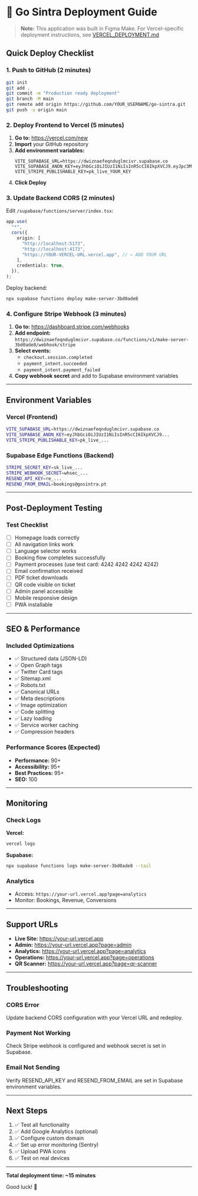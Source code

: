 # 🚀 Go Sintra Deployment Guide

> **Note:** This application was built in Figma Make. For Vercel-specific deployment instructions, see [VERCEL_DEPLOYMENT.md](./VERCEL_DEPLOYMENT.md)

## Quick Deploy Checklist

### 1. Push to GitHub (2 minutes)

```bash
git init
git add .
git commit -m "Production ready deployment"
git branch -M main
git remote add origin https://github.com/YOUR_USERNAME/go-sintra.git
git push -u origin main
```

### 2. Deploy Frontend to Vercel (5 minutes)

1. **Go to:** https://vercel.com/new
2. **Import** your GitHub repository
3. **Add environment variables:**
   ```
   VITE_SUPABASE_URL=https://dwiznaefeqnduglmcivr.supabase.co
   VITE_SUPABASE_ANON_KEY=eyJhbGciOiJIUzI1NiIsInR5cCI6IkpXVCJ9.eyJpc3MiOiJzdXBhYmFzZSIsInJlZiI6ImR3aXpuYWVmZXFuZHVnbG1jaXZyIiwicm9sZSI6ImFub24iLCJpYXQiOjE3NjAxNzc5NzYsImV4cCI6MjA3NTc1Mzk3Nn0.cTO16eeGusYnwjVwVVt1i4M8gQZ_MtDxyv9wYFHBVLo
   VITE_STRIPE_PUBLISHABLE_KEY=pk_live_YOUR_KEY
   ```
4. **Click Deploy**

### 3. Update Backend CORS (2 minutes)

Edit `/supabase/functions/server/index.tsx`:

```typescript
app.use(
  "*",
  cors({
    origin: [
      "http://localhost:5173",
      "http://localhost:4173",
      "https://YOUR-VERCEL-URL.vercel.app", // ← ADD YOUR URL
    ],
    credentials: true,
  }),
);
```

Deploy backend:

```bash
npx supabase functions deploy make-server-3bd0ade8
```

### 4. Configure Stripe Webhook (3 minutes)

1. **Go to:** https://dashboard.stripe.com/webhooks
2. **Add endpoint:** `https://dwiznaefeqnduglmcivr.supabase.co/functions/v1/make-server-3bd0ade8/webhook/stripe`
3. **Select events:**
   - `checkout.session.completed`
   - `payment_intent.succeeded`
   - `payment_intent.payment_failed`
4. **Copy webhook secret** and add to Supabase environment variables

---

## Environment Variables

### Vercel (Frontend)

```bash
VITE_SUPABASE_URL=https://dwiznaefeqnduglmcivr.supabase.co
VITE_SUPABASE_ANON_KEY=eyJhbGciOiJIUzI1NiIsInR5cCI6IkpXVCJ9...
VITE_STRIPE_PUBLISHABLE_KEY=pk_live_...
```

### Supabase Edge Functions (Backend)

```bash
STRIPE_SECRET_KEY=sk_live_...
STRIPE_WEBHOOK_SECRET=whsec_...
RESEND_API_KEY=re_...
RESEND_FROM_EMAIL=bookings@gosintra.pt
```

---

## Post-Deployment Testing

### Test Checklist

- [ ] Homepage loads correctly
- [ ] All navigation links work
- [ ] Language selector works
- [ ] Booking flow completes successfully
- [ ] Payment processes (use test card: 4242 4242 4242 4242)
- [ ] Email confirmation received
- [ ] PDF ticket downloads
- [ ] QR code visible on ticket
- [ ] Admin panel accessible
- [ ] Mobile responsive design
- [ ] PWA installable

---

## SEO & Performance

### Included Optimizations

- ✅ Structured data (JSON-LD)
- ✅ Open Graph tags
- ✅ Twitter Card tags
- ✅ Sitemap.xml
- ✅ Robots.txt
- ✅ Canonical URLs
- ✅ Meta descriptions
- ✅ Image optimization
- ✅ Code splitting
- ✅ Lazy loading
- ✅ Service worker caching
- ✅ Compression headers

### Performance Scores (Expected)

- **Performance:** 90+
- **Accessibility:** 95+
- **Best Practices:** 95+
- **SEO:** 100

---

## Monitoring

### Check Logs

**Vercel:**

```bash
vercel logs
```

**Supabase:**

```bash
npx supabase functions logs make-server-3bd0ade8 --tail
```

### Analytics

- Access: `https://your-url.vercel.app?page=analytics`
- Monitor: Bookings, Revenue, Conversions

---

## Support URLs

- **Live Site:** https://your-url.vercel.app
- **Admin:** https://your-url.vercel.app?page=admin
- **Analytics:** https://your-url.vercel.app?page=analytics
- **Operations:** https://your-url.vercel.app?page=operations
- **QR Scanner:** https://your-url.vercel.app?page=qr-scanner

---

## Troubleshooting

### CORS Error

Update backend CORS configuration with your Vercel URL and redeploy.

### Payment Not Working

Check Stripe webhook is configured and webhook secret is set in Supabase.

### Email Not Sending

Verify RESEND_API_KEY and RESEND_FROM_EMAIL are set in Supabase environment variables.

---

## Next Steps

1. ✅ Test all functionality
2. ✅ Add Google Analytics (optional)
3. ✅ Configure custom domain
4. ✅ Set up error monitoring (Sentry)
5. ✅ Upload PWA icons
6. ✅ Test on real devices

---

**Total deployment time: ~15 minutes**

Good luck! 🚀